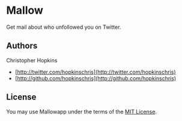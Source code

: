 # Mallow

Get mail about who unfollowed you on Twitter.

## Authors

Christopher Hopkins

  * [http://twitter.com/hopkinschris](http://twitter.com/hopkinschris)
  * [http://github.com/hopkinschris](http://github.com/hopkinschris)

## License

You may use Mallowapp under the terms of the [MIT License](https://github.com/hopkinschris/mallow/blob/master/LICENSE).
